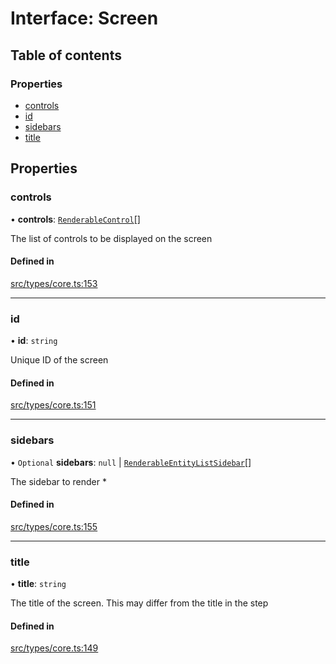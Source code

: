 # Interface: Screen

## Table of contents

### Properties

- [controls](../wiki/Screen#controls)
- [id](../wiki/Screen#id)
- [sidebars](../wiki/Screen#sidebars)
- [title](../wiki/Screen#title)

## Properties

### controls

• **controls**: [`RenderableControl`](../wiki/Exports#renderablecontrol)[]

The list of controls to be displayed on the screen

#### Defined in

[src/types/core.ts:153](https://github.com/decisively-io/interview-sdk/blob/6c5a6e0/src/types/core.ts#L153)

___

### id

• **id**: `string`

Unique ID of the screen

#### Defined in

[src/types/core.ts:151](https://github.com/decisively-io/interview-sdk/blob/6c5a6e0/src/types/core.ts#L151)

___

### sidebars

• `Optional` **sidebars**: ``null`` \| [`RenderableEntityListSidebar`](../wiki/Exports#renderableentitylistsidebar)[]

The sidebar to render *

#### Defined in

[src/types/core.ts:155](https://github.com/decisively-io/interview-sdk/blob/6c5a6e0/src/types/core.ts#L155)

___

### title

• **title**: `string`

The title of the screen. This may differ from the title in the step

#### Defined in

[src/types/core.ts:149](https://github.com/decisively-io/interview-sdk/blob/6c5a6e0/src/types/core.ts#L149)
